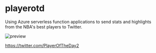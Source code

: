 # playerotd
Using Azure serverless function applications to send stats and highlights from the NBA's best players to Twitter.

![preview](https://imgur.com/5eGcjcF)

https://twitter.com/PlayerOfTheDay2
